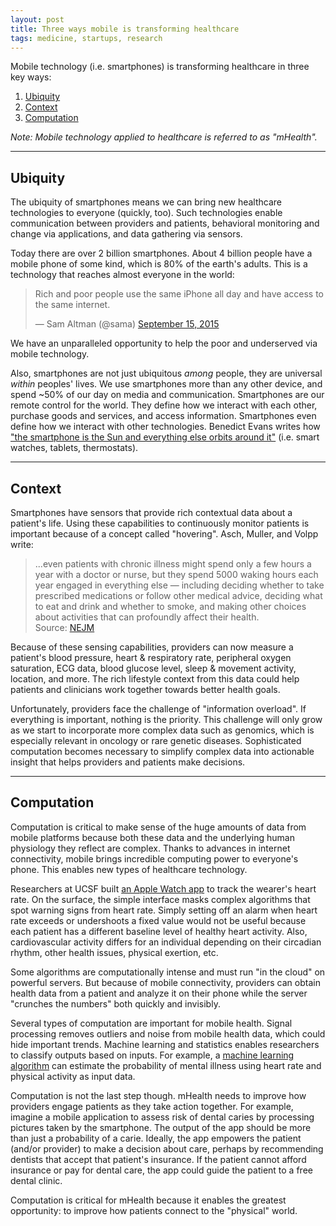 ```yaml
---
layout: post
title: Three ways mobile is transforming healthcare
tags: medicine, startups, research
---
```


Mobile technology (i.e. smartphones) is transforming healthcare in three key ways:

1. [Ubiquity](#ubiquity)
2. [Context](#context)
3. [Computation](#computation)

*Note: Mobile technology applied to healthcare is referred to as "mHealth".*

---

## Ubiquity

The ubiquity of smartphones means we can bring new healthcare technologies to everyone (quickly, too). Such technologies enable communication between providers and patients, behavioral monitoring and change via applications, and data gathering via sensors.

Today there are over 2 billion smartphones. About 4 billion people have a mobile phone of some kind, which is 80% of the earth's adults. This is a technology that reaches almost everyone in the world:

<blockquote class="twitter-tweet" lang="en"><p lang="en" dir="ltr">Rich and poor people use the same iPhone all day and have access to the same internet.</p>&mdash; Sam Altman (@sama) <a href="https://twitter.com/sama/status/643580687472168960">September 15, 2015</a></blockquote>
<script async src="//platform.twitter.com/widgets.js" charset="utf-8"></script>

We have an unparalleled opportunity to help the poor and underserved via mobile technology.

Also, smartphones are not just ubiquitous *among* people, they are universal *within* peoples' lives. We use smartphones more than any other device, and spend ~50% of our day on media and communication. Smartphones are our remote control for the world. They define how we interact with each other, purchase goods and services, and access information. Smartphones even define how we interact with other technologies. Benedict Evans writes how ["the smartphone is the Sun and everything else orbits around it"](http://ben-evans.com/benedictevans/2015/5/13/the-smartphone-and-the-sun) (i.e. smart watches, tablets, thermostats).

---

## Context

Smartphones have sensors that provide rich contextual data about a patient's life. Using these capabilities to continuously monitor patients is important because of a concept called "hovering". Asch, Muller, and Volpp write:

> ...even patients with chronic illness might spend only a few hours a year with a doctor or nurse, but they spend 5000 waking hours each year engaged in everything else — including deciding whether to take prescribed medications or follow other medical advice, deciding what to eat and drink and whether to smoke, and making other choices about activities that can profoundly affect their health.<br>Source: [NEJM](http://www.nejm.org/doi/full/10.1056/NEJMp1203869)

Because of these sensing capabilities, providers can now measure a patient's blood pressure, heart & respiratory rate, peripheral oxygen saturation, ECG data, blood glucose level, sleep & movement activity, location, and more. The rich lifestyle context from this data could help patients and clinicians work together towards better health goals.

Unfortunately, providers face the challenge of "information overload". If everything is important, nothing is the priority. This challenge will only grow as we start to incorporate more complex data such as genomics, which is especially relevant in oncology or rare genetic diseases. Sophisticated computation becomes necessary to simplify complex data into actionable insight that helps providers and patients make decisions.

---

## Computation

Computation is critical to make sense of the huge amounts of data from mobile platforms because both these data and the underlying human physiology they reflect are complex. Thanks to advances in internet connectivity, mobile brings incredible computing power to everyone's phone. This enables new types of healthcare technology.

Researchers at UCSF built [an Apple Watch app](http://techcrunch.com/2015/09/10/see-what-had-developers-heart-rates-racing-at-yesterdays-apple-event/#.iydmvu:mNi7) to track the wearer's heart rate. On the surface, the simple interface masks complex algorithms that spot warning signs from heart rate. Simply setting off an alarm when heart rate exceeds or undershoots a fixed value would not be useful because each patient has a different baseline level of healthy heart activity. Also, cardiovascular activity differs for an individual depending on their circadian rhythm, other health issues, physical exertion, etc.

Some algorithms are computationally intense and must run "in the cloud" on powerful servers. But because of mobile connectivity, providers can obtain health data from a patient and analyze it on their phone while the server "crunches the numbers" both quickly and invisibly.

Several types of computation are important for mobile health. Signal processing removes outliers and noise from mobile health data, which could hide important trends. Machine learning and statistics enables researchers to classify outputs based on inputs. For example, a [machine learning algorithm](http://www.tandfonline.com/doi/full/10.3109/09638237.2015.1019048) can estimate the probability of mental illness using heart rate and physical activity as input data.

Computation is not the last step though. mHealth needs to improve how providers engage patients as they take action together. For example, imagine a mobile application to assess risk of dental caries by processing pictures taken by the smartphone. The output of the app should be more than just a probability of a carie. Ideally, the app empowers the patient (and/or provider) to make a decision about care, perhaps by recommending dentists that accept that patient's insurance. If the patient cannot afford insurance or pay for dental care, the app could guide the patient to a free dental clinic.

Computation is critical for mHealth because it enables the greatest opportunity: to improve how patients connect to the "physical" world.
